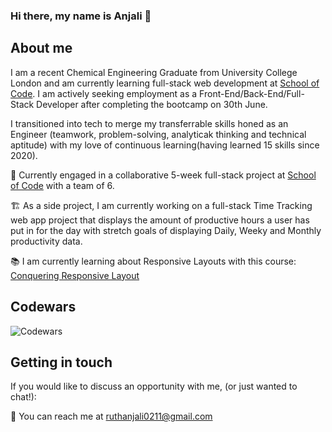 ### Hi there, my name is Anjali 👋


## About me 

I am a recent Chemical Engineering Graduate from University College London and am currently learning full-stack web development at [School of Code](https://www.schoolofcode.co.uk/). I am actively seeking employment as a Front-End/Back-End/Full-Stack Developer after completing the bootcamp on 30th June.

I transitioned into tech to merge my transferrable skills honed as an Engineer (teamwork, problem-solving, analyticak thinking and technical aptitude) with my love of continuous learning(having learned 15 skills since 2020). 

👥 Currently engaged in a collaborative 5-week full-stack project at [School of Code](https://www.schoolofcode.co.uk/) with a team of 6.

🏗️ As a side project, I am currently working on a full-stack Time Tracking web app project that displays the amount of productive hours a user has put in for the day with stretch goals of displaying Daily, Weeky and Monthly productivity data. 

📚 I am currently learning about Responsive Layouts with this course: [Conquering Responsive Layout](https://courses.kevinpowell.co/conquering-responsive-layouts) 


## Codewars
![Codewars](https://github.r2v.ch/codewars?user=anjaliruth&stroke=%43B6B6)


## Getting in touch

If you would like to discuss an opportunity with me, (or just wanted to chat!): 

📩 You can reach me at [ruthanjali0211@gmail.com](mailto:ruthanjali0211@gmail.com)
<!--
**anjaliruth/anjaliruth** is a ✨ _special_ ✨ repository because its `README.md` (this file) appears on your GitHub profile.

Here are some ideas to get you started:

I am about to start with the School of Code bootcamp to become a FullStack Javascript web developer!

I have learnt the basics of HTML and CSS!

- 🔭 I’m currently working on ...
- 🌱 I’m currently learning ...
- 👯 I’m looking to collaborate on ...
- 🤔 I’m looking for help with ...
- 💬 Ask me about ...
- 📫 How to reach me: ...
- 😄 Pronouns: ...
- ⚡ Fun fact: ...
-->
